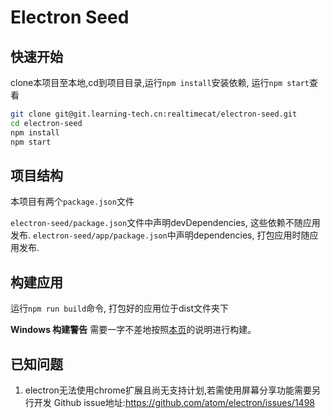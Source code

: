 # Electron Seed

## 快速开始

clone本项目至本地,cd到项目目录,运行`npm install`安装依赖, 运行`npm start`查看

```bash
git clone git@git.learning-tech.cn:realtimecat/electron-seed.git
cd electron-seed
npm install
npm start
```

## 项目结构

本项目有两个`package.json`文件

`electron-seed/package.json`文件中声明devDependencies, 这些依赖不随应用发布.
`electron-seed/app/package.json`中声明dependencies, 打包应用时随应用发布.


## 构建应用

运行`npm run build`命令, 打包好的应用位于dist文件夹下

**Windows 构建警告** 需要一字不差地按照[本页](http://electron.atom.io/docs/v0.36.7/development/build-instructions-windows/)的说明进行构建。

## 已知问题 

1. electron无法使用chrome扩展且尚无支持计划,若需使用屏幕分享功能需要另行开发
Github issue地址:https://github.com/atom/electron/issues/1498

